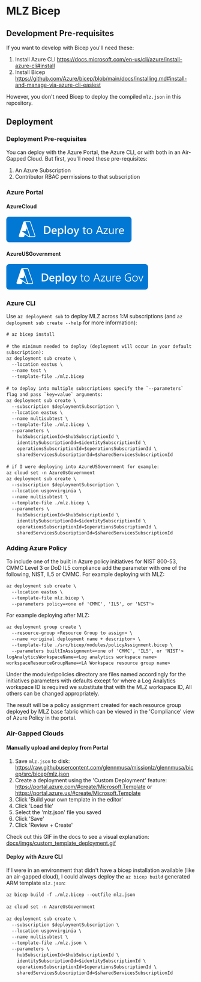 # MLZ Bicep

## Development Pre-requisites

If you want to develop with Bicep you'll need these:

1. Install Azure CLI https://docs.microsoft.com/en-us/cli/azure/install-azure-cli#install
1. Install Bicep https://github.com/Azure/bicep/blob/main/docs/installing.md#install-and-manage-via-azure-cli-easiest

However, you don't need Bicep to deploy the compiled `mlz.json` in this repository.

## Deployment

### Deployment Pre-requisites

You can deploy with the Azure Portal, the Azure CLI, or with both in an Air-Gapped Cloud. But first, you'll need these pre-requisites:

1. An Azure Subscription
1. Contributor RBAC permissions to that subscription

### Azure Portal

#### AzureCloud
[![Deploy To Azure](docs/imgs/deploytoazure.svg?sanitize=true)](https://portal.azure.com/#create/Microsoft.Template/uri/https%3A%2F%2Fraw.githubusercontent.com%2Fglennmusa%2Fmissionlz%2Fglennmusa%2Fbicep%2Fsrc%2Fbicep%2Fmlz.json)

#### AzureUSGovernment
[![Deploy To Azure US Gov](docs/imgs/deploytoazuregov.svg?sanitize=true)](https://portal.azure.us/#create/Microsoft.Template/uri/https%3A%2F%2Fraw.githubusercontent.com%2Fglennmusa%2Fmissionlz%2Fglennmusa%2Fbicep%2Fsrc%2Fbicep%2Fmlz.json)

### Azure CLI

Use `az deployment sub` to deploy MLZ across 1:M subscriptions (and `az deployment sub create --help` for more information):

```plaintext
# az bicep install

# the minimum needed to deploy (deployment will occur in your default subscription):
az deployment sub create \
  --location eastus \
  --name test \
  --template-file ./mlz.bicep

# to deploy into multiple subscriptions specify the `--parameters` flag and pass `key=value` arguments:
az deployment sub create \
  --subscription $deploymentSubscription \
  --location eastus \
  --name multisubtest \
  --template-file ./mlz.bicep \
  --parameters \
    hubSubscriptionId=$hubSubscriptionId \
    identitySubscriptionId=$identitySubscriptionId \
    operationsSubscriptionId=$operationsSubscriptionId \
    sharedServicesSubscriptionId=$sharedServicesSubscriptionId

# if I were deploying into AzureUSGovernment for example:
az cloud set -n AzureUsGovernment
az deployment sub create \
  --subscription $deploymentSubscription \
  --location usgovvirginia \
  --name multisubtest \
  --template-file ./mlz.bicep \
  --parameters \
    hubSubscriptionId=$hubSubscriptionId \
    identitySubscriptionId=$identitySubscriptionId \
    operationsSubscriptionId=$operationsSubscriptionId \
    sharedServicesSubscriptionId=$sharedServicesSubscriptionId
```
### Adding Azure Policy
To include one of the built in Azure policy initiatives for NIST 800-53, CMMC Level 3 or DoD IL5 compliance add the parameter with one of the following, NIST, IL5 or CMMC. For example deploying with MLZ: 
```
az deployment sub create \
  --location eastus \
  --template-file mlz.bicep \
  --parameters policy=<one of 'CMMC', 'IL5', or 'NIST'>
  ```
For example deploying after MLZ:
```
az deployment group create \
  --resource-group <Resource Group to assign> \
  --name <original deployment name + descriptor> \
  --template-file ./src/bicep/modules/policyAssignment.bicep \
  --parameters builtInAssignment=<one of 'CMMC', 'IL5', or 'NIST'> logAnalyticsWorkspaceName=<Log analytics workspace name> workspaceResourceGroupName=<LA Workspace resource group name>
```

Under the modules\policies directory are files named accordingly for the initiatives parameters with defaults  except for where a Log Analytics workspace ID is required we substitute that with the MLZ workspace ID, All others can be changed appropriately.

The result will be a policy assignment created for each resource group deployed by MLZ base fabric which can be viewed in the 'Compliance' view of Azure Policy in the portal.

### Air-Gapped Clouds

#### Manually upload and deploy from Portal

1. Save `mlz.json` to disk: https://raw.githubusercontent.com/glennmusa/missionlz/glennmusa/bicep/src/bicep/mlz.json
1. Create a deployment using the 'Custom Deployment' feature: https://portal.azure.com/#create/Microsoft.Template or https://portal.azure.us/#create/Microsoft.Template
1. Click 'Build your own template in the editor'
1. Click 'Load file'
1. Select the 'mlz.json' file you saved
1. Click 'Save'
1. Click 'Review + Create'

Check out this GIF in the docs to see a visual explanation: [docs/imgs/custom_template_deployment.gif](docs/imgs/custom_template_deployment.gif)

#### Deploy with Azure CLI

If I were in an environment that didn't have a bicep installation available (like an air-gapped cloud), I could always deploy the `az bicep build` generated ARM template `mlz.json`:

```plaintext
az bicep build -f ./mlz.bicep --outfile mlz.json

az cloud set -n AzureUsGovernment

az deployment sub create \
  --subscription $deploymentSubscription \
  --location usgovvirginia \
  --name multisubtest \
  --template-file ./mlz.json \
  --parameters \
    hubSubscriptionId=$hubSubscriptionId \
    identitySubscriptionId=$identitySubscriptionId \
    operationsSubscriptionId=$operationsSubscriptionId \
    sharedServicesSubscriptionId=$sharedServicesSubscriptionId
```
